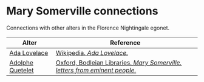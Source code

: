 # Mary Somerville connections
Connections with other alters in the Florence Nightingale egonet.

| Alter  | Reference|
| ------------- |------------- |
| [Ada Lovelace](https://github.com/altealo/FNTest/blob/master/AltersReferences/AdaLovelace.md)  |[Wikipedia. *Ada Lovelace.*](https://en.wikipedia.org/wiki/Ada_Lovelace)|
| [Adolphe Quetelet](https://github.com/altealo/FNTest/blob/master/AltersReferences/AdolpheQuetelet.md)  |[Oxford, Bodleian Libraries. *Mary Somerville. letters from eminent people.*](https://archives.bodleian.ox.ac.uk/repositories/2/archival_objects/76415)|



